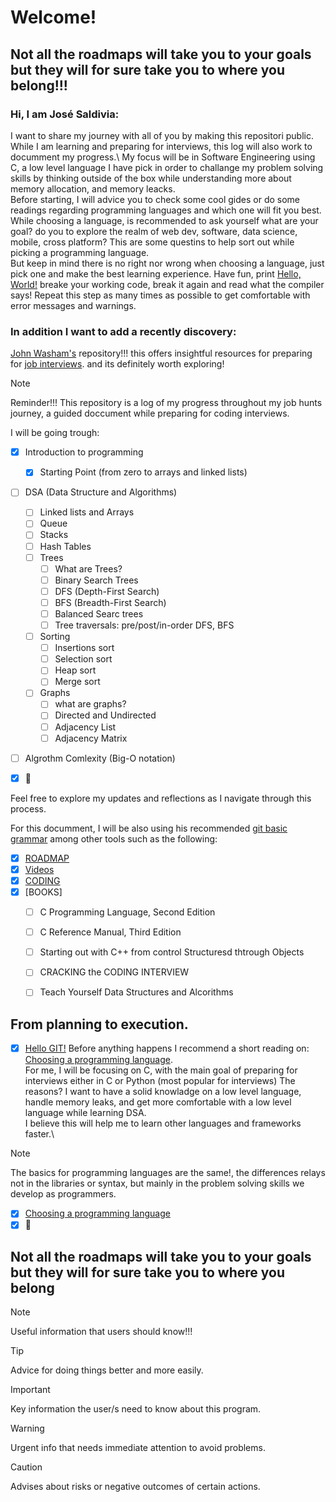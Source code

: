 # Welcome! 

## Not all the roadmaps will take you to your goals but they will for sure take you to where you belong!!!

### Hi, I am José Saldivia:
I want to share my journey with all of you by making this repositori public. While I am learning and preparing for interviews, this log will also work to documment my progress.\ 
My focus will be in Software Engineering using C, a low level language I have pick in order to challange my problem solving skills by thinking outside of the box while understanding more about memory allocation, and memory leacks.\
Before starting, I will advice you to check some cool gides or do some readings regarding programming languages and which one will fit you best.\
While choosing a language, is recommended to ask yourself what are your goal? do you to explore the realm of web dev, software, data science, mobile, cross platform? This are some questins to help sort out while picking a programming language.\
But keep in mind there is no right nor wrong when choosing a language, just pick one and make the best learning experience. Have fun, print [Hello, World!]() breake your working code, break it again and read what the compiler says! 
Repeat this step as many times as possible to get comfortable with error messages and warnings.

### In addition I want to add a recently discovery:  
[John Washam's](https://github.com/jwasham) repository!!! this offers insightful resources for preparing for [job interviews](https://github.com/jwasham/coding-interview-university). and its definitely worth exploring!

> [!NOTE] 
> Reminder!!! This repository is a log of my progress throughout my job hunts journey, a guided doccument while preparing for coding interviews.

I will be going trough: 
- [x] Introduction to programming
    - [x] Starting Point (from zero to arrays and linked lists)
- [ ] DSA (Data Structure and Algorithms)
    - [ ] Linked lists and Arrays
    - [ ] Queue
    - [ ] Stacks
    - [ ] Hash Tables
    - [ ] Trees
        - [ ] What are Trees?
        - [ ] Binary Search Trees
        - [ ] DFS (Depth-First Search)
        - [ ] BFS (Breadth-First Search)
        - [ ] Balanced Searc trees
        - [ ] Tree traversals: pre/post/in-order DFS, BFS
    - [ ] Sorting
        - [ ] Insertions sort
        - [ ] Selection sort
        - [ ] Heap sort
        - [ ] Merge sort
    - [ ] Graphs
        - [ ] what are graphs?
        - [ ] Directed and Undirected
        - [ ] Adjacency List
        - [ ] Adjacency Matrix
- [ ] Algrothm Comlexity (Big-O notation)

- [x] :tada:

 Feel free to explore my updates and reflections as I navigate through this process.


For this documment, I will be also using his recommended [git basic grammar](https://docs.github.com/en/get-started/writing-on-github/getting-started-with-writing-and-formatting-on-github/basic-writing-and-formatting-syntax) among other tools such as the following: 
- [x] [ROADMAP](https://roadmap.sh/computer-science)  
- [x] [Videos](https://www.youtube.com/@BroCodez)
- [x] [CODING](https://programiz.pro/)
- [x] [BOOKS] 
    - [ ] C Programming Language, Second Edition
    - [ ] C Reference Manual, Third Edition  
    - [ ] Starting out with C++ from control Structuresd thtrough Objects  
    - [ ] CRACKING the CODING INTERVIEW
    - [ ] Teach Yourself Data Structures and Alcorithms



## From planning to execution.


- [x] [Hello GIT!](#Welcome!)
Before anything happens I recommend a short reading on: [Choosing a programming language](https://www.geeksforgeeks.org/how-to-choose-a-programming-language-for-a-project/).\
For me, I will be focusing on C, with the main goal of preparing for interviews either in C or Python (most popular for interviews)
The reasons? I want to have a solid knowladge on a low level language, handle memory leaks, and get more comfortable with a low level language while learning DSA.\
I believe this will help me to learn other languages and frameworks faster.\

> [!NOTE] 
> The basics for programming languages are the same!, the differences relays not in the libraries or syntax, but mainly in the
> problem solving skills we develop as programmers.

- [x] [Choosing a programming language](#Choosing-a-programming-language)
- [x] :tada:

## Not all the roadmaps will take you to your goals but they will for sure take you to where you belong 

> [!NOTE]
> Useful information that users should know!!!

> [!TIP]
> Advice for doing things better and more easily.

> [!IMPORTANT]
> Key information the user/s need to know about this program.

> [!WARNING]
> Urgent info that needs immediate attention to avoid problems.

> [!CAUTION]
> Advises about risks or negative outcomes of certain actions.
